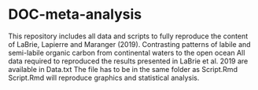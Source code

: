 # DOC-meta-analysis

This repository includes all data and scripts to fully reproduce the content of LaBrie, Lapierre and Maranger (2019). Contrasting patterns of labile and semi-labile organic carbon from continental waters to the open ocean
All data required to reproduced the results presented in LaBrie et al. 2019 are available in Data.txt
The file has to be in the same folder as Script.Rmd
Script.Rmd will reproduce graphics and statistical analysis.